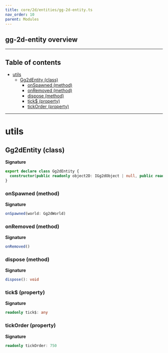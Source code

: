 ```yaml
---
title: core/2d/entities/gg-2d-entity.ts
nav_order: 10
parent: Modules
---
```


## gg-2d-entity overview

---

<h2 class="text-delta">Table of contents</h2>

- [utils](#utils)
  - [Gg2dEntity (class)](#gg2dentity-class)
    - [onSpawned (method)](#onspawned-method)
    - [onRemoved (method)](#onremoved-method)
    - [dispose (method)](#dispose-method)
    - [tick$ (property)](#tick-property)
    - [tickOrder (property)](#tickorder-property)

---

# utils

## Gg2dEntity (class)

**Signature**

```ts
export declare class Gg2dEntity {
  constructor(public readonly object2D: IGg2dObject | null, public readonly objectBody: IGg2dBody | null)
}
```

### onSpawned (method)

**Signature**

```ts
onSpawned(world: Gg2dWorld)
```

### onRemoved (method)

**Signature**

```ts
onRemoved()
```

### dispose (method)

**Signature**

```ts
dispose(): void
```

### tick$ (property)

**Signature**

```ts
readonly tick$: any
```

### tickOrder (property)

**Signature**

```ts
readonly tickOrder: 750
```
